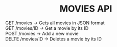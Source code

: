 <h1 align="center">MOVIES API</h1>

GET /movies -> Gets all movies in JSON format <br>
GET /movies/ID -> Get a movie by its ID <br>
POST /movies -> Add a new movie <br>
DELTE /movies/ID -> Deletes a movie by its ID <br>

